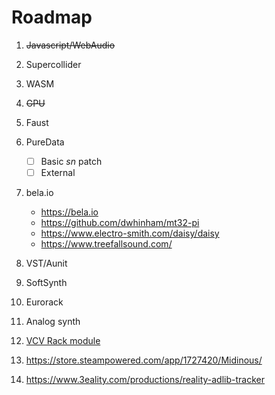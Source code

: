 # Roadmap

1. ~~Javascript/WebAudio~~
2. Supercollider
3. WASM
4. ~~GPU~~
5. Faust
6. PureData
   - [ ] Basic _sn_ patch
   - [ ] External
7. bela.io
   - https://bela.io
   - https://github.com/dwhinham/mt32-pi
   - https://www.electro-smith.com/daisy/daisy
   - https://www.treefallsound.com/

8.  VST/Aunit
9.  SoftSynth
10. Eurorack
11. Analog synth
12. [VCV Rack module](https://vcvrack.com)
13. https://store.steampowered.com/app/1727420/Midinous/
14. https://www.3eality.com/productions/reality-adlib-tracker

